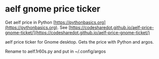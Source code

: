 # aelf gnome price ticker

Get aelf price in Python [https://pythonbasics.org](https://pythonbasics.org).
See [https://codesharedot.github.io/aelf-price-gnome-ticket/](https://codesharedot.github.io/aelf-price-gnome-ticket/)

aelf price ticker for Gnome desktop. Gets the price with Python and argos.

Rename to aelf.1r60s.py and put in ~/.config/argos
